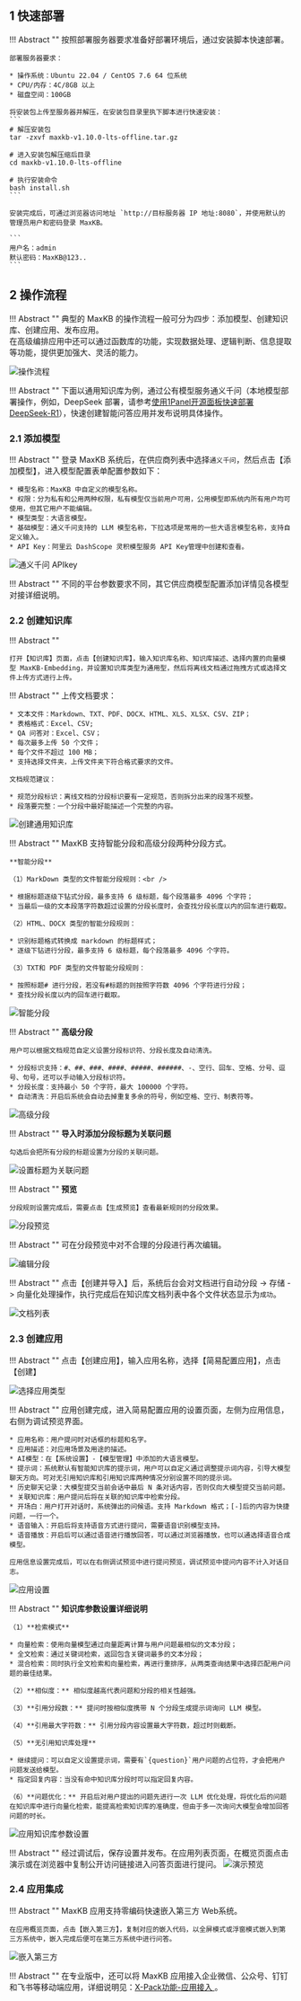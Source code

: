 
## 1 快速部署

!!! Abstract ""
    按照部署服务器要求准备好部署环境后，通过安装脚本快速部署。    

    部署服务器要求：

    * 操作系统：Ubuntu 22.04 / CentOS 7.6 64 位系统
    * CPU/内存：4C/8GB 以上
    * 磁盘空间：100GB

    将安装包上传至服务器并解压，在安装包目录里执下脚本进行快速安装：
    ```
    # 解压安装包
    tar -zxvf maxkb-v1.10.0-lts-offline.tar.gz

    # 进入安装包解压缩后目录  
    cd maxkb-v1.10.0-lts-offline

    # 执行安装命令
    bash install.sh
    ```
    
    安装完成后，可通过浏览器访问地址 `http://目标服务器 IP 地址:8080`，并使用默认的管理员用户和密码登录 MaxKB。

    ```
    用户名：admin
    默认密码：MaxKB@123..
    ```
    

## 2 操作流程

!!! Abstract ""
    典型的 MaxKB 的操作流程一般可分为四步：添加模型、创建知识库、创建应用、发布应用。     
    在高级编排应用中还可以通过函数库的功能，实现数据处理、逻辑判断、信息提取等功能，提供更加强大、灵活的能力。

![操作流程](img/model/maxkb_flow.png)

!!! Abstract ""
    下面以通用知识库为例，通过公有模型服务通义千问（本地模型部署操作，例如，DeepSeek 部署，请参考[使用1Panel开源面板快速部署DeepSeek-R1](https://mp.weixin.qq.com/s/bF253jBHZIWIHvNnSMv-Rg)），快速创建智能问答应用并发布说明具体操作。

### 2.1 添加模型

!!! Abstract ""
    登录 MaxKB 系统后，在供应商列表中选择`通义千问`，然后点击【添加模型】，进入模型配置表单配置参数如下：

    * 模型名称：MaxKB 中自定义的模型名称。  
    * 权限：分为私有和公用两种权限，私有模型仅当前用户可用，公用模型即系统内所有用户均可使用，但其它用户不能编辑。   
    * 模型类型：大语言模型。   
    * 基础模型：通义千问支持的 LLM 模型名称，下拉选项是常用的一些大语言模型名称，支持自定义输入。        
    * API Key：阿里云 DashScope 灵积模型服务 API Key管理中创建和查看。

![通义千问 APIkey](img/model/tongyi_model.png)

!!! Abstract ""
    不同的平台参数要求不同，其它供应商模型配置添加详情见各模型对接详细说明。


### 2.2 创建知识库

!!! Abstract ""

    打开【知识库】页面，点击【创建知识库】，输入知识库名称、知识库描述、选择内置的向量模型 MaxKB-Embedding，并设置知识库类型为通用型，然后将离线文档通过拖拽方式或选择文件上传方式进行上传。 


!!! Abstract ""
    上传文档要求：  

    * 文本文件：Markdown、TXT、PDF、DOCX、HTML、XLS、XLSX、CSV、ZIP；
    * 表格格式：Excel、CSV;
    * QA 问答对：Excel、CSV；  
    * 每次最多上传 50 个文件；   
    * 每个文件不超过 100 MB；
    * 支持选择文件夹，上传文件夹下符合格式要求的文件。

    文档规范建议：

    * 规范分段标识：离线文档的分段标识要有一定规范，否则拆分出来的段落不规整。   
    * 段落要完整：一个分段中最好能描述一个完整的内容。

![创建通用知识库](img/dataset/create_offline_dataset.png)
    
!!! Abstract ""
    MaxKB 支持智能分段和高级分段两种分段方式。

    **智能分段**

    （1）MarkDown 类型的文件智能分段规则：<br />

    * 根据标题逐级下钻式分段，最多支持 6 级标题，每个段落最多 4096 个字符；   
    * 当最后一级的文本段落字符数超过设置的分段长度时，会查找分段长度以内的回车进行截取。

    （2）HTML、DOCX 类型的智能分段规则：

    * 识别标题格式转换成 markdown 的标题样式；
    * 逐级下钻进行分段，最多支持 6 级标题，每个段落最多 4096 个字符。

    （3）TXT和 PDF 类型的文件智能分段规则：

    * 按照标题# 进行分段，若没有#标题的则按照字符数 4096 个字符进行分段；
    * 查找分段长度以内的回车进行截取。  
      
![智能分段](<img/dataset/automatic_paragraphing.png>)

!!! Abstract ""
    **高级分段**  

    用户可以根据文档规范自定义设置分段标识符、分段长度及自动清洗。

    * 分段标识支持：#、##、###、####、#####、######、-、空行、回车、空格、分号、逗号、句号，还可以手动输入分段标识符。   
    * 分段长度：支持最小 50 个字符，最大 100000 个字符。   
    * 自动清洗：开启后系统会自动去掉重复多余的符号，例如空格、空行、制表符等。     

![高级分段](<img/dataset/advanced_segmentation.png>)

!!! Abstract ""
    **导入时添加分段标题为关联问题**  

    勾选后会把所有分段的标题设置为分段的关联问题。
![设置标题为关联问题](img/dataset/titel_set_question.png)

!!! Abstract ""
    **预览** 

    分段规则设置完成后，需要点击【生成预览】查看最新规则的分段效果。

![分段预览](<img/dataset/preview_segmentation.png>)

!!! Abstract ""
    可在分段预览中对不合理的分段进行再次编辑。

![编辑分段](img/dataset/view_edit.png)

 
!!! Abstract ""
    点击【创建并导入】后，系统后台会对文档进行自动分段 -> 存储 -> 向量化处理操作，执行完成后在知识库文档列表中各个文件状态显示为`成功`。

![文档列表](img/dataset/doc_list.png)

### 2.3 创建应用

!!! Abstract ""
    点击【创建应用】，输入应用名称，选择【简易配置应用】，点击【创建】

![选择应用类型](img/app/selectAppType.png)

!!! Abstract ""
    应用创建完成，进入简易配置应用的设置页面，左侧为应用信息，右侧为调试预览界面。

    * 应用名称：用户提问时对话框的标题和名字。    
    * 应用描述：对应用场景及用途的描述。    
    * AI模型：在【系统设置】-【模型管理】中添加的大语言模型。    
    * 提示词：系统默认有智能知识库的提示词，用户可以自定义通过调整提示词内容，引导大模型聊天方向。可对无引用知识库和引用知识库两种情况分别设置不同的提示词。
    * 历史聊天记录：大模型提交当前会话中最后 N 条对话内容，否则仅向大模型提交当前问题。
    * 关联知识库：用户提问后将在关联的知识库中检索分段。   
    * 开场白：用户打开对话时，系统弹出的问候语。支持 Markdown 格式；[-]后的内容为快捷问题，一行一个。 
    * 语音输入：开启后将支持语音方式进行提问，需要语音识别模型支持。
    * 语音播放：开启后可以通过语音进行播放回答，可以通过浏览器播放，也可以通选择语音合成模型。

    应用信息设置完成后，可以在右侧调试预览中进行提问预览，调试预览中提问内容不计入对话日志。
![应用设置](img/app/app_setting.png)


  
!!! Abstract "" 
    **知识库参数设置详细说明**

    （1）**检索模式**

    * 向量检索：使用向量模型通过向量距离计算与用户问题最相似的文本分段；        
    * 全文检索：通过关键词检索，返回包含关键词最多的文本分段；           
    * 混合检索：同时执行全文检索和向量检索，再进行重排序，从两类查询结果中选择匹配用户问题的最佳结果。    

    （2）**相似度：** 相似度越高代表问题和分段的相关性越强。 

    （3）**引用分段数：** 提问时按相似度携带 N 个分段生成提示词询问 LLM 模型。 

    （4）**引用最大字符数：** 引用分段内容设置最大字符数，超过时则截断。     

    （5）**无引用知识库处理**

    * 继续提问：可以自定义设置提示词，需要有`{question}`用户问题的占位符，才会把用户问题发送给模型。       
    * 指定回复内容：当没有命中知识库分段时可以指定回复内容。   
    
    （6）**问题优化：** 开启后对用户提出的问题先进行一次 LLM 优化处理，将优化后的问题在知识库中进行向量化检索，能提高检索知识库的准确度，但由于多一次询问大模型会增加回答问题的时长。

![应用知识库参数设置](<img/app/app-parameter-setting.png>)

!!! Abstract "" 
    经过调试后，保存设置并发布。在应用列表页面，在概览页面点击演示或在浏览器中复制公开访问链接进入问答页面进行提问。
![演示预览](img/app/app_view.png)

### 2.4 应用集成

!!! Abstract "" 
    MaxKB 应用支持零编码快速嵌入第三方 Web系统。

    在应用概览页面，点击【嵌入第三方】，复制对应的嵌入代码，以全屏模式或浮窗模式嵌入到第三方系统中，嵌入完成后便可在第三方系统中进行问答。

![嵌入第三方](<img/app/embed.png>)

!!! Abstract "" 
    在专业版中，还可以将 MaxKB 应用接入企业微信、公众号、钉钉和飞书等移动端应用，详细说明见：[X-Pack功能-应用接入 ](./user_manual/X-Pack/app_integrate.md)。

    




